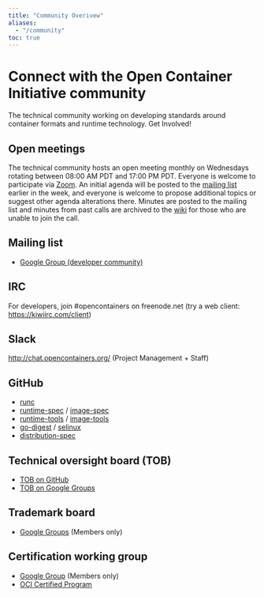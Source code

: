 ```yaml
---
title: "Community Overivew"
aliases: 
  - "/community"
toc: true
---
```


# Connect with the Open Container Initiative community

The technical community working on developing standards around container formats and runtime technology.  Get Involved!

## Open meetings

The technical community hosts an open meeting monthly on Wednesdays rotating between 08:00 AM PDT and 17:00 PM PDT. Everyone is welcome to participate via [Zoom](https://zoom.my.us/opencontainers).  An initial agenda will be posted to the [mailing list](https://groups.google.com/a/opencontainers.org/forum/#!forum/dev) earlier in the week, and everyone is welcome to propose additional topics or suggest other agenda alterations there. Minutes are posted to the mailing list and minutes from past calls are archived to the [wiki](https://github.com/opencontainers/runtime-spec/wiki) for those who are unable to join the call.

## Mailing list 

- [Google Group (developer community)](https://groups.google.com/a/opencontainers.org/forum/#!forum/dev)

## IRC 

For developers, join #opencontainers on freenode.net (try a web client: https://kiwiirc.com/client)

## Slack 

http://chat.opencontainers.org/  (Project Management + Staff)

## GitHub 

- [runc](https://github.com/opencontainers/runc)
- [runtime-spec](https://github.com/opencontainers/runtime-spec) / [image-spec](https://github.com/opencontainers/image-spec)
- [runtime-tools](https://github.com/opencontainers/runtime-tools) / [image-tools](https://github.com/opencontainers/image-tools)
- [go-digest](https://github.com/opencontainers/go-digest) / [selinux](https://github.com/opencontainers/selinux)
- [distribution-spec](https://github.com/opencontainers/distribution-spec)

## Technical oversight board (TOB) 

- [TOB on GitHub](https://github.com/opencontainers/tob)
- [TOB on Google Groups](https://groups.google.com/a/opencontainers.org/forum/#!forum/tob)

## Trademark board 

- [Google Groups](https://groups.google.com/a/opencontainers.org/forum/#!forum/trademark-board) (Members only)

## Certification working group 

- [Google Group](https://groups.google.com/a/opencontainers.org/forum/#!forum/cert-wg) (Members only)
- [OCI Certified Program](/community/certified)
